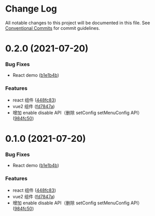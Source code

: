 # Change Log

All notable changes to this project will be documented in this file.
See [Conventional Commits](https://conventionalcommits.org) for commit guidelines.

# 0.2.0 (2021-07-20)


### Bug Fixes

* React demo ([b1e1b4b](https://github.com/wangeditor-team/we-2021/commit/b1e1b4b236cc63648a634d0b097caf577ca4d357))


### Features

* react 组件 ([448fc83](https://github.com/wangeditor-team/we-2021/commit/448fc838d64dbef52cbcddde0e98eb021d8a9122))
* vue2 组件 ([fd7847a](https://github.com/wangeditor-team/we-2021/commit/fd7847a72db661bbf29cf636d454c075fd331224))
* 增加 enable disable API（删除 setConfig setMenuConfig API） ([984fc50](https://github.com/wangeditor-team/we-2021/commit/984fc50520061fc34ea08f4136bdeb93dee46564))





# 0.1.0 (2021-07-20)


### Bug Fixes

* React demo ([b1e1b4b](https://github.com/wangeditor-team/we-2021/commit/b1e1b4b236cc63648a634d0b097caf577ca4d357))


### Features

* react 组件 ([448fc83](https://github.com/wangeditor-team/we-2021/commit/448fc838d64dbef52cbcddde0e98eb021d8a9122))
* vue2 组件 ([fd7847a](https://github.com/wangeditor-team/we-2021/commit/fd7847a72db661bbf29cf636d454c075fd331224))
* 增加 enable disable API（删除 setConfig setMenuConfig API） ([984fc50](https://github.com/wangeditor-team/we-2021/commit/984fc50520061fc34ea08f4136bdeb93dee46564))
